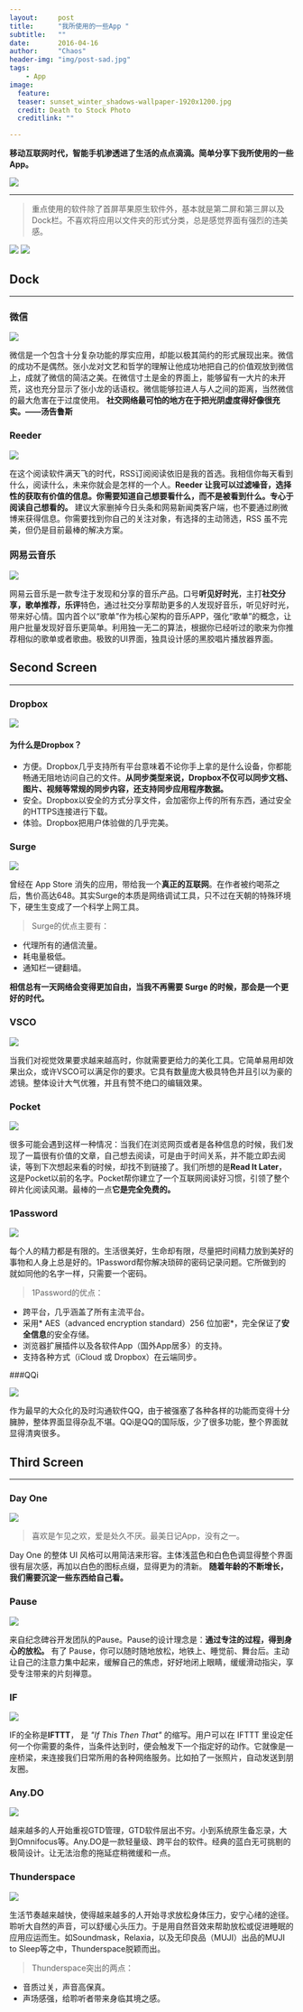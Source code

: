 ```yaml
---
layout:     post
title:      "我所使用的一些App "
subtitle:   ""
date:       2016-04-16
author:     "Chaos"
header-img: "img/post-sad.jpg"
tags:
    - App
image:
  feature: 
  teaser: sunset_winter_shadows-wallpaper-1920x1200.jpg
  credit: Death to Stock Photo
  creditlink: ""

---
```

**移动互联网时代，智能手机渗透进了生活的点点滴滴。简单分享下我所使用的一些App。**

![](http://upload-images.jianshu.io/upload_images/1422723-ee7e19fb93296e11.jpg?imageMogr2/auto-orient/strip%7CimageView2/2/w/1240)

*****
> 重点使用的软件除了首屏苹果原生软件外，基本就是第二屏和第三屏以及Dock栏。不喜欢将应用以文件夹的形式分类，总是感觉界面有强烈的违美感。


![](http://upload-images.jianshu.io/upload_images/1422723-afd586aa938acc40.PNG)
![](http://upload-images.jianshu.io/upload_images/1422723-29e85a20b4d37984.PNG)

## Dock
*****

### 微信

![](http://upload-images.jianshu.io/upload_images/1422723-64ac981c0ed0b761.PNG)

微信是一个包含十分复杂功能的厚实应用，却能以极其简约的形式展现出来。微信的成功不是偶然。张小龙对文艺和哲学的理解让他成功地把自己的价值观放到微信上，成就了微信的简洁之美。在微信寸土是金的界面上，能够留有一大片的未开荒，这也充分显示了张小龙的话语权。微信能够拉进人与人之间的距离，当然微信的最大危害在于过度使用。
**社交网络最可怕的地方在于把光阴虚度得好像很充实。——汤告鲁斯**

### Reeder

![](http://upload-images.jianshu.io/upload_images/1422723-3ab3bf0543037855.PNG)

在这个阅读软件满天飞的时代，RSS订阅阅读依旧是我的首选。我相信你每天看到什么，阅读什么，未来你就会是怎样的一个人。**Reeder 让我可以过滤噪音，选择性的获取有价值的信息。你需要知道自己想要看什么，而不是被看到什么。专心于阅读自己想看的。**
建议大家删掉今日头条和网易新闻类客户端，也不要通过刷微博来获得信息。你需要找到你自己的关注对象，有选择的主动筛选，RSS 虽不完美，但仍是目前最棒的解决方案。

### 网易云音乐

![](http://upload-images.jianshu.io/upload_images/1422723-47ce0096fd227100.PNG)

网易云音乐是一款专注于发现和分享的音乐产品。口号**听见好时光**，主打**社交分享，歌单推荐，乐评**特色，通过社交分享帮助更多的人发现好音乐，听见好时光，带来好心情。国内首个以“歌单”作为核心架构的音乐APP，强化“歌单”的概念，让用户批量发现好音乐更简单。利用独一无二的算法，根据你已经听过的歌来为你推荐相似的歌单或者歌曲。极致的UI界面，独具设计感的黑胶唱片播放器界面。

## Second Screen
*****

### Dropbox

![](http://upload-images.jianshu.io/upload_images/1422723-11a6250f62e230d2.PNG)

#### 为什么是Dropbox？
- 方便。Dropbox几乎支持所有平台意味着不论你手上拿的是什么设备，你都能畅通无阻地访问自己的文件。**从同步类型来说，Dropbox不仅可以同步文档、图片、视频等常规的同步内容，还支持同步应用程序数据。**
- 安全。Dropbox以安全的方式分享文件，会加密你上传的所有东西，通过安全的HTTPS连接进行下载。
- 体验。Dropbox把用户体验做的几乎完美。

### Surge

![](http://upload-images.jianshu.io/upload_images/1422723-89299b772f3d6ddc.PNG)

曾经在 App Store 消失的应用，带给我一个**真正的互联网**。在作者被约喝茶之后，售价高达648。其实Surge的本质是网络调试工具，只不过在天朝的特殊环境下，硬生生变成了一个科学上网工具。
> Surge的优点主要有：
- 代理所有的通信流量。
- 耗电量极低。
- 通知栏一键翻墙。

**相信总有一天网络会变得更加自由，当我不再需要 Surge 的时候，那会是一个更好的时代。**

### VSCO

![](http://upload-images.jianshu.io/upload_images/1422723-a1727f70f574b3b6.PNG)

当我们对视觉效果要求越来越高时，你就需要更给力的美化工具。它简单易用却效果出众，或许VSCO可以满足你的要求。它具有数量庞大极具特色并且引以为豪的滤镜。整体设计大气优雅，并且有赞不绝口的编辑效果。

### Pocket

![](http://upload-images.jianshu.io/upload_images/1422723-89a694a680605d2f.PNG)

很多可能会遇到这样一种情况：当我们在浏览网页或者是各种信息的时候，我们发现了一篇很有价值的文章，自己想去阅读，可是由于时间关系，并不能立即去阅读，等到下次想起来看的时候，却找不到链接了。我们所想的是**Read It Later**，这是Pocket以前的名字。Pocket帮你建立了一个互联网阅读好习惯，引领了整个碎片化阅读风潮。最棒的一点**它是完全免费的。**

### 1Password

![](http://upload-images.jianshu.io/upload_images/1422723-0ce2518ef88b1d07.PNG)

每个人的精力都是有限的。生活很美好，生命却有限，尽量把时间精力放到美好的事物和人身上总是好的。1Password帮你解决琐碎的密码记录问题。它所做到的就如同他的名字一样，只需要一个密码。
> 1Password的优点：
- 跨平台，几乎涵盖了所有主流平台。
- 采用* AES（advanced encryption standard）256 位加密*，完全保证了**安全信息**的安全存储。
- 浏览器扩展插件以及各软件App（国外App居多）的支持。
- 支持各种方式（iCloud 或 Dropbox）在云端同步。

###QQi

![](http://upload-images.jianshu.io/upload_images/1422723-ee215a06920cb7a3.PNG)

作为最早的大众化的及时沟通软件QQ，由于被强塞了各种各样的功能而变得十分臃肿，整体界面显得杂乱不堪。QQi是QQ的国际版，少了很多功能，整个界面就显得清爽很多。

## Third Screen
*****

### Day One

![](http://upload-images.jianshu.io/upload_images/1422723-b2499582db52228e.PNG)

> 喜欢是乍见之欢，爱是处久不厌。最美日记App，没有之一。

Day One 的整体 UI 风格可以用简洁来形容。主体浅蓝色和白色色调显得整个界面很有层次感，再加以白色的图标点缀，显得更为的清新。
**随着年龄的不断增长，我们需要沉淀一些东西给自己看。**

### Pause

![](http://upload-images.jianshu.io/upload_images/1422723-e1cefa36b8b3e504.PNG)

来自纪念碑谷开发团队的Pause。Pause的设计理念是：**通过专注的过程，得到身心的放松。**
有了 Pause，你可以随时随地放松，地铁上、睡觉前、舞台后。主动让自己的注意力集中起来，缓解自己的焦虑，好好地闭上眼睛，缓缓滑动指尖，享受专注带来的片刻禅意。

### IF

![](http://upload-images.jianshu.io/upload_images/1422723-df45da1548c82770.PNG)

IF的全称是**IFTTT**， 是 *"If This Then That"* 的缩写。用户可以在 IFTTT 里设定任何一个你需要的条件，当条件达到时，便会触发下一个指定好的动作。它就像是一座桥梁，来连接我们日常所用的各种网络服务。比如拍了一张照片，自动发送到朋友圈。

### Any.DO

![](http://upload-images.jianshu.io/upload_images/1422723-cdfe31768026d5a5.PNG)

越来越多的人开始重视GTD管理，GTD软件层出不穷。小到系统原生备忘录，大到Omnifocus等。Any.DO是一款轻量级、跨平台的软件。经典的蓝白无可挑剔的极简设计。让无法治愈的拖延症稍微缓和一点。

### Thunderspace

![](http://upload-images.jianshu.io/upload_images/1422723-0a1f5ac5896bb55e.PNG)

生活节奏越来越快，使得越来越多的人开始寻求放松身体压力，安宁心绪的途径。聆听大自然的声音，可以舒缓心头压力。于是用自然音效来帮助放松或促进睡眠的应用应运而生。如Soundmask，Relaxia，以及无印良品（MUJI）出品的MUJI to Sleep等之中，Thunderspace脱颖而出。
> Thunderspace突出的两点：
- 音质过关，声音高保真。
- 声场感强，给聆听者带来身临其境之感。